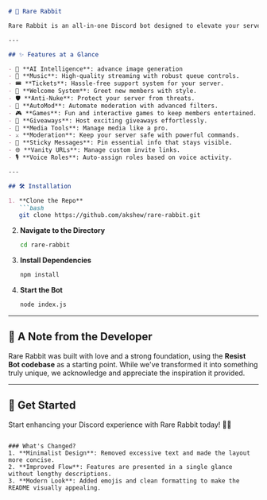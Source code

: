 
```markdown
# 🐇 Rare Rabbit  

Rare Rabbit is an all-in-one Discord bot designed to elevate your server with AI-driven interactivity, seamless music streaming, server management, and much more. Whether you're managing a bustling community or a small friend group, Rare Rabbit is here to make your Discord experience smarter, faster, and more fun.

---

## ✨ Features at a Glance  

- 🤖 **AI Intelligence**: advance image generation
- 🎵 **Music**: High-quality streaming with robust queue controls.  
- 🎟️ **Tickets**: Hassle-free support system for your server.  
- 👋 **Welcome System**: Greet new members with style.  
- 🛡️ **Anti-Nuke**: Protect your server from threats.  
- 🔨 **AutoMod**: Automate moderation with advanced filters.  
- 🎮 **Games**: Fun and interactive games to keep members entertained.  
- 🎁 **Giveaways**: Host exciting giveaways effortlessly.  
- 📸 **Media Tools**: Manage media like a pro.  
- ⚔️ **Moderation**: Keep your server safe with powerful commands.  
- 📌 **Sticky Messages**: Pin essential info that stays visible.  
- 🌐 **Vanity URLs**: Manage custom invite links.  
- 🎙️ **Voice Roles**: Auto-assign roles based on voice activity.  

---

## 🛠️ Installation  

1. **Clone the Repo**  
   ```bash
   git clone https://github.com/akshew/rare-rabbit.git
   ```

2. **Navigate to the Directory**  
   ```bash
   cd rare-rabbit
   ```

3. **Install Dependencies**  
   ```bash
   npm install
   ```

4. **Start the Bot**  
   ```bash
   node index.js
   ```

---

## 📝 A Note from the Developer  

Rare Rabbit was built with love and a strong foundation, using the **Resist Bot codebase** as a starting point. While we've transformed it into something truly unique, we acknowledge and appreciate the inspiration it provided.  

---


## 🌟 Get Started  

Start enhancing your Discord experience with Rare Rabbit today! 🐇✨  
```  

### What's Changed?  
1. **Minimalist Design**: Removed excessive text and made the layout more concise.  
2. **Improved Flow**: Features are presented in a single glance without lengthy descriptions.  
3. **Modern Look**: Added emojis and clean formatting to make the README visually appealing.  
